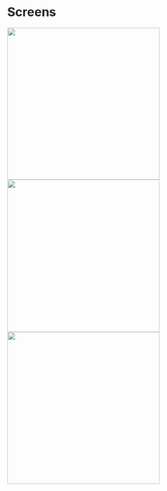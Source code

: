 # Screens
<img src='https://github.com/user-attachments/assets/930eb501-c8eb-4f87-9d1b-4f322d8a2ab4' width=350 /> <img src='https://github.com/user-attachments/assets/d9864dd8-f420-463d-ba87-6f093cdc14cd' width=350 /> <img src='https://github.com/user-attachments/assets/56e9669b-b80a-4e20-b296-e98bd756c089' width=350 />
